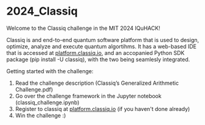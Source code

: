 # 2024_Classiq

Welcome to the Classiq challenge in the MIT 2024 IQuHACK!

Classiq is and end-to-end quantum software platform that is used to design, optimize, analyze and execute quantum algortihms. 
It has a web-based IDE that is accessed at [platform.classiq.io](platform.classiq.io), and an accopanied Python SDK package (pip install -U classiq), with the two being seamlesly integrated.

Getting started with the challenge:
1. Read the challenge description (Classiq’s Generalized Arithmetic Challenge.pdf)
2. Go over the challenge framework in the Jupyter notebook (classiq_challenge.ipynb)
3. Register to classiq at [platform.classiq.io](platform.classiq.io) (if you haven't done already)
4. Win the challenge :)

